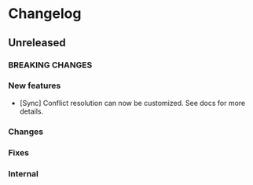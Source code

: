 # Changelog

## Unreleased

### BREAKING CHANGES

### New features

- [Sync] Conflict resolution can now be customized. See docs for more details.

### Changes

### Fixes

### Internal
